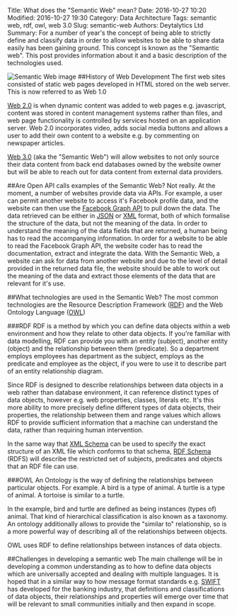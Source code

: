 Title: What does the "Semantic Web" mean?
Date: 2016-10-27 10:20
Modified: 2016-10-27 19:30
Category: Data Architecture
Tags: semantic web, rdf, owl, web 3.0
Slug: semantic-web
Authors: Deytalytics Ltd
Summary: For a number of year's the concept of being able to strictly define and classify data in order to allow websites to be able to share data easily has been gaining ground. This concept is known as the "Semantic web". This post provides information about it and a basic description of the technologies used.

![Semantic Web image](https://deytalytics.github.io/deyblog/images/semantic-web.jpg)
##History of Web Development
The first web sites consisted of static web pages developed in HTML stored on the web server. This is now referred to as Web 1.0

[Web 2.0](http://en.wikipedia.org/wiki/Web_2.0) is when dynamic content was added to web pages e.g. javascript, content was stored in content management systems rather than files, and web page functionality is controlled by services hosted on an application server. Web 2.0 incorporates video, adds social media buttons and allows a user to add their own content to a website e.g. by commenting on newspaper articles.

[Web 3.0](http://en.wikipedia.org/wiki/Semantic_Web) (aka the "Semantic Web") will allow websites to not only source their data content from back end databases owned by the website owner but will be able to reach out for data content from external data providers.

##Are Open API calls examples of the Semantic Web?
Not really. At the moment, a number of websites provide data via APIs. For example, a user can permit another website to access it's Facebook profile data, 
and the website can then use the
 [Facebook Graph API](http://developers.facebook.com/docs/graph-api) 
 to pull down the data. 
 The data retrieved can be either in [JSON](http://www.json.org/) or [XML](http://en.wikipedia.org/wiki/XML) format, both of which formalise the structure of the data, but not the meaning of the data. In order to understand the meaning of the data fields that are returned, a human being has to read the accompanying information. In order for a website to be able to read the Facebook Graph API, the website coder has to read the documentation, extract and integrate the data. With the Semantic Web, a website can ask for data from another website and due to the level of detail provided in the returned data file, the website should be able to work out the meaning of the data and extract those elements of the data that are relevant for it's use. 

##What technologies are used in the Semantic Web?
The most common technologies are the Resource Description Framework ([RDF](http://en.wikipedia.org/wiki/Resource_Description_Framework)) and the Web Ontology Language ([OWL](http://en.wikipedia.org/wiki/Web_Ontology_Language))

###RDF
RDF is a method by which you can define data objects within a web environment and how they relate to other data objects. If you're familiar with data modelling, RDF can provide you with an entity (subject), another entity (object) and the relationship between them (predicate). So a department employs employees has department as the subject, employs as the predicate and employee as the object, if you were to use it to describe part of an entity relationship diagram. 

Since RDF is designed to describe relationships between data objects in a web rather 
than database environment, it can reference distinct types of data objects, 
however e.g. web properties, classes, literals etc. It's this more ability to more 
precisely define different types of data objects, their properties, 
the relationship between them and range values which allows RDF to provide sufficient 
information that a machine can understand the data, rather than requiring human 
intervention.

In the same way that [XML Schema](http://en.wikipedia.org/wiki/XML_schema) can be used to specify the exact structure of an 
XML file which conforms to that schema, 
[RDF Schema](http://en.wikipedia.org/wiki/RDF_Schema) (RDFS) will describe the restricted set of subjects, predicates and objects 
that an RDF file can use.

###OWL
An Ontology is the way of defining the relationships between particular objects. For example. A bird is a type of animal. A turtle is a type of animal. A tortoise is similar to a turtle.

In the example, bird and turtle are defined as being instances (types of) animal. That kind of hierarchical classification is also known as a taxonomy. An ontology additionally allows to provide the "similar to" relationship, so is a more powerful way of describing all of the relationships between objects.

OWL uses RDF to define relationships between instances of data objects.

##Challenges in developing a semantic web
The main challenge will be in developing a common understanding as to how to define data 
objects which are universally accepted and dealing with multiple languages. It is hoped 
that in a similar way to how message format standards e.g. [SWIFT](http://en.wikipedia.org/wiki/ISO_9362) has developed for the banking industry, that definitions and classifications of data objects, their relationships and properties will emerge over time that will be relevant to small communities initially and then expand in scope.